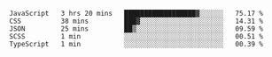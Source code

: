<!--START_SECTION:waka-->

```text
JavaScript   3 hrs 20 mins   ██████████████████▓░░░░░░   75.17 %
CSS          38 mins         ███▓░░░░░░░░░░░░░░░░░░░░░   14.31 %
JSON         25 mins         ██▒░░░░░░░░░░░░░░░░░░░░░░   09.59 %
SCSS         1 min           ░░░░░░░░░░░░░░░░░░░░░░░░░   00.51 %
TypeScript   1 min           ░░░░░░░░░░░░░░░░░░░░░░░░░   00.39 %
```

<!--END_SECTION:waka-->


<!--
**Leorio21/Leorio21** is a ✨ _special_ ✨ repository because its `README.md` (this file) appears on your GitHub profile.

Here are some ideas to get you started:

- 🔭 I’m currently working on ...
- 🌱 I’m currently learning ...
- 👯 I’m looking to collaborate on ...
- 🤔 I’m looking for help with ...
- 💬 Ask me about ...
- 📫 How to reach me: ...
- 😄 Pronouns: ...
- ⚡ Fun fact: ...
-->
